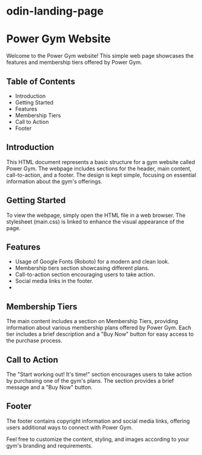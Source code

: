# odin-landing-page


# Power Gym Website
Welcome to the Power Gym website! This simple web page showcases the features and membership tiers offered by Power Gym.

## Table of Contents
- Introduction
- Getting Started
- Features
- Membership Tiers
- Call to Action
- Footer

## Introduction
This HTML document represents a basic structure for a gym website called Power Gym. The webpage includes sections for the header, main content, call-to-action, and a footer. The design is kept simple, focusing on essential information about the gym's offerings.

## Getting Started
To view the webpage, simply open the HTML file in a web browser. The stylesheet (main.css) is linked to enhance the visual appearance of the page.

## Features
- Usage of Google Fonts (Roboto) for a modern and clean look.
- Membership tiers section showcasing different plans.
- Call-to-action section encouraging users to take action.
- Social media links in the footer.
- 
## Membership Tiers
The main content includes a section on Membership Tiers, providing information about various membership plans offered by Power Gym. Each tier includes a brief description and a "Buy Now" button for easy access to the purchase process.

## Call to Action
The "Start working out! It's time!" section encourages users to take action by purchasing one of the gym's plans. The section provides a brief message and a "Buy Now" button.

## Footer
The footer contains copyright information and social media links, offering users additional ways to connect with Power Gym.

Feel free to customize the content, styling, and images according to your gym's branding and requirements.

